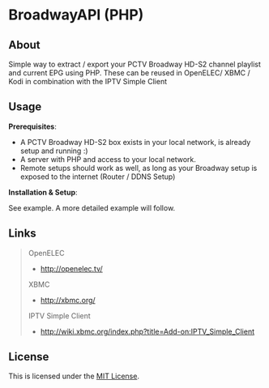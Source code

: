 
BroadwayAPI (PHP)
=====================================

About
-----

Simple way to extract / export your PCTV Broadway HD-S2 channel playlist and current EPG using PHP.
These can be reused in OpenELEC/ XBMC / Kodi in combination with the IPTV Simple Client

Usage
-----

**Prerequisites**:

- A PCTV Broadway HD-S2 box exists in your local network, is already setup and running :)
- A server with PHP and access to your local network. 
- Remote setups should work as well, as long as your Broadway setup is exposed to the internet (Router / DDNS Setup)

**Installation & Setup**:

See example. A more detailed example will follow.

Links
-----

> OpenELEC 			
> 	- http://openelec.tv/
> 	
> XBMC 				
>	- http://xbmc.org/
>	
> IPTV Simple Client 	
>	- http://wiki.xbmc.org/index.php?title=Add-on:IPTV_Simple_Client

License
-----------

This is licensed under the [MIT License](/LICENSE.txt).